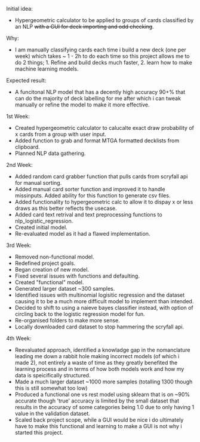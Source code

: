 Initial idea: 
- Hypergeometric calculator to be applied to groups of cards classified by an NLP ~~with a GUI for deck importing and odd checking~~.

Why: 
- I am manually classifying cards each time i build a new deck (one per week) which takes ~ 1 - 2h to do each time so this project allows me to do 2 things; 1. Refine and build decks much faster, 2. learn how to make machine learning models.

Expected result: 
- A funcitonal NLP model that has a decently high accuracy 90+% that can do the majority of deck labelling for me after which i can tweak manually or refine the model to make it more effective. 

1st Week: 
- Created hypergeometric calculator to calucalte exact draw probability of x cards from a group with user input. 
- Added function to grab and format MTGA formatted decklists from clipboard.
- Planned NLP data gathering.

2nd Week:
- Added random card grabber function that pulls cards from scryfall api for manual sorting.
- Added manual card sorter function and improved it to handle missinputs. Added ability for this function to generate csv files.
- Added functionality to hypergeometric calc to allow it to dispay x or less draws as this better reflects the usecase.
- Added card text retrival and text preprocessing functions to nlp_logistic_regression.
- Created initial model.
- Re-evaluated model as it had a flawed implementation.

3rd Week:
- Removed non-functional model.
- Redefined project goals.
- Began creation of new model.
- Fixed several issues with functions and defaulting.
- Created "functional" model.
- Generated larger dataset ~300 samples.
- Identified issues with multinomial logisitic regression and the dataset causing it to be a much more difficult model to implement than intended.
- Decided to shift to using a naieve bayes classifier instead, with option of circling back to the logistic regression model for fun.
- Re-organised folders to make more sense.
- Locally downloaded card dataset to stop hammering the scryfall api.

4th Week:
- Reevaluated approach, identified a knowladge gap in the nomanclature leading me down a rabbit hole making incorrect models (of which i made 2), not entirely a waste of time as they greatly benefited the learning process and in terms of how both models work and how my data is speicifically structured.
- Made a much larger dataset ~1000 more samples (totalling 1300 though this is still somewhat too low)
- Produced a functional one vs rest model using sklearn that is on ~90% accurate though 'true' accuracy is limited by the small dataset that results in the accuracy of some categories being 1.0 due to only having 1 value in the validation dataset.
- Scaled back project scope, while a GUI would be nice i do ultimately have to make this functional and learning to make a GUI is not why i started this project.


